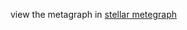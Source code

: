 view the metagraph in [stellar metegraph](https://drive.google.com/drive/u/0/folders/1odWucQBl64M5ZTwv-_uc8zTFyCowWADE)
